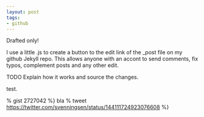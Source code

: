 ```yaml
---
layout: post
tags:
- github
---
```

Drafted only!

I use a little .js to create a button to the edit link of the _post file on my github Jekyll repo. This allows anyone with an accont to send comments, fix typos, complement posts and any other edit. 

TODO Explain how it works and source the changes.

test.

% gist 2727042 %}
bla
% tweet https://twitter.com/svenningsen/status/144111724923076608 %}
